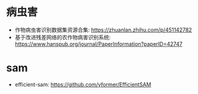 
# 病虫害
+ 作物病虫害识别数据集资源合集: https://zhuanlan.zhihu.com/p/451142782
+ 基于改进残差网络的农作物病害识别系统: https://www.hanspub.org/journal/PaperInformation?paperID=42747


# sam
+ efficient-sam: https://github.com/yformer/EfficientSAM
